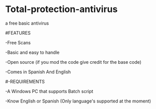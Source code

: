 # Total-protection-antivirus
a free basic antivirus

#FEATURES

-Free Scans

-Basic and easy to handle

-Open source
 (if you mod the code give credit for the base code)

-Comes in Spanish And English 


#-REQUIREMENTS

-A Windows PC that supports Batch script

-Know English or Spanish (Only language's supported at the moment)

